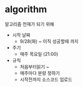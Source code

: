 # algorithm
알고리즘 천재가 되기 위해 


- 시작 날짜 
  - 9/28(화) ~ 이직 성공할때 까지 
- 주기 
  - 매주 목요일 (21:00)
- 규칙 
  - 처음부터읽기 ~
  - 매주마다 분량 정하기
  - 시작전까지 소스코드 업로드
 
